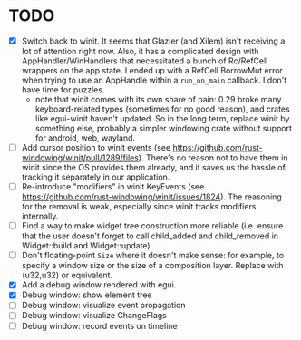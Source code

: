 # TODO

- [x] Switch back to winit. It seems that Glazier (and Xilem) isn't receiving a lot of attention right now. Also, it has a complicated design with AppHandler/WinHandlers that necessitated a bunch of Rc/RefCell wrappers on the app state. I ended up with a RefCell BorrowMut error when trying to use an AppHandle within a `run_on_main` callback. I don't have time for puzzles. 
  - note that winit comes with its own share of pain: 0.29 broke many keyboard-related types (sometimes for no good reason), and crates like egui-winit haven't updated. So in the long term, replace winit by something else, probably a simpler windowing crate without support for android, web, wayland.
- [ ] Add cursor position to winit events (see https://github.com/rust-windowing/winit/pull/1289/files). There's no reason not to have them in winit since the OS provides them already, and it saves us the hassle of tracking it separately in our application.
- [ ] Re-introduce "modifiers" in winit KeyEvents (see https://github.com/rust-windowing/winit/issues/1824). The reasoning for the removal is weak, especially since winit tracks modifiers internally.
- [ ] Find a way to make widget tree construction more reliable (i.e. ensure that the user doesn't forget to call child_added and child_removed in Widget::build and Widget::update)
- [ ] Don't floating-point `Size` where it doesn't make sense: for example, to specify a window size or the size of a composition layer. Replace with (u32,u32) or equivalent.
- [x] Add a debug window rendered with egui. 
- [x] Debug window: show element tree
- [ ] Debug window: visualize event propagation
- [ ] Debug window: visualize ChangeFlags
- [ ] Debug window: record events on timeline